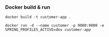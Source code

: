 ### Docker build & run
```
docker build -t customer-app .
```

```
docker run -d --name customer -p 9000:9000 -e SPRING_PROFILES_ACTIVE=dev customer-app
```
